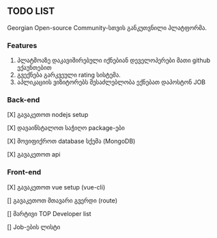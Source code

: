 ## TODO LIST

Georgian Open-source Community-სთვის განკუთვნილი პლატფორმა.

### Features
1. პლატმოაზე დაკავიშირებული იქნებიან დეველოპერები მათი github ექაუნთებით
2. გვექნება გარკვეული rating სისტემა.
3. აპლიკაციის ვიზიტორებს შესაძლებლობა ექნებათ დაპოსტონ JOB


### Back-end
[X] გავაკეთოთ nodejs setup

[X] დავაინსტალოთ საჭიღო package-ები

[X] მოვიფიქროთ database სქემა (MongoDB)

[X] გავაკეთოთ api

### Front-end
[X] გავაკეთოთ vue setup (vue-cli)

[] გავაკეთოთ მთავარი გვერდი (route)

[] მარტივი TOP Developer list

[] Job-ების ლისტი